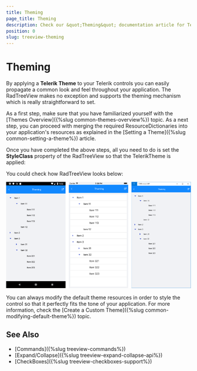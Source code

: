 ```yaml
---
title: Theming
page_title: Theming
description: Check our &quot;Theming&quot; documentation article for Telerik TreeView for Xamarin control.
position: 0
slug: treeview-theming
---
```


# Theming #

By applying a **Telerik Theme** to your Telerik controls you can easily propagate a common look and feel throughout your application. The RadTreeView makes no exception and supports the theming mechanism which is really straightforward to set. 

As a first step, make sure that you have familiarized yourself with the [Themes Overview]({%slug common-themes-overview%}) topic. As a next step, you can proceed with merging the required ResourceDictionaries into your application's resources as explained in the [Setting a Theme]({%slug common-setting-a-theme%}) article.

Once you have completed the above steps, all you need to do is set the **StyleClass** property of the RadTreeView so that the TelerikTheme is applied:

<snippet id='treeview-styling-theming-xaml' />

You could check how RadTreeView looks below:

![TreeView Theming](../images/treeview_theming.png)

You can always modify the default theme resources in order to style the control so that it perfectly fits the tone of your application. For more information, check the [Create a Custom Theme]({%slug common-modifying-default-theme%}) topic.

## See Also

* [Commands]({%slug treeview-commands%})
* [Expand/Collapse]({%slug treeview-expand-collapse-api%})
* [CheckBoxes]({%slug treeview-checkboxes-support%})